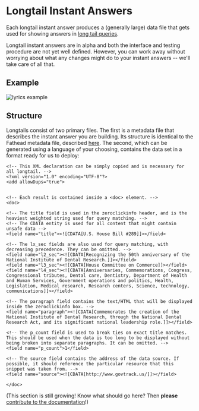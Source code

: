 # Longtail Instant Answers

Each longtail instant answer produces a (generally large) data file that gets used for showing answers in [long tail queries](https://duckduckgo.com/?q=i'm+a+walking+contradiction+lyrics).

Longtail instant answers are in alpha and both the interface and testing procedure are not yet well defined. However, you can work away without worrying about what any changes might do to your instant answers -- we'll take care of all that.

## Example

![lyrics example](https://s3.amazonaws.com/ddg-assets/docs/longtail_example.png)

## Structure

Longtails consist of two primary files. The first is a metadata file that describes the instant answer you are building. Its structure is identical to the Fathead metadata file, described [here](https://github.com/duckduckgo/zeroclickinfo-fathead#meta-file). The second, which can be generated using a language of your choosing, contains the data set in a format ready for us to deploy:

```
<!-- This XML declaration can be simply copied and is necessary for all longtail. -->
<?xml version="1.0" encoding="UTF-8"?>
<add allowDups="true">


<!-- Each result is contained inside a <doc> element. -->
<doc>

<!-- The title field is used in the zeroclickinfo header, and is the heaviest weighted string used for query matching. -->
<!-- The CDATA entity is used for all content that might contain unsafe data -->
<field name="title"><![CDATA[U.S. House Bill #289]]></field>

<!-- The lx_sec fields are also used for query matching, with decreasing precedence. They can be omitted. -->
<field name="l2_sec"><![CDATA[Recognizing the 50th anniversary of the National Institute of Dental Research.]]></field>
<field name="l3_sec"><![CDATA[House Committee on Commerce]]></field>
<field name="l4_sec"><![CDATA[Anniversaries, Commemorations, Congress, Congressional tributes, Dental care, Dentistry, Department of Health and Human Services, Government operations and politics, Health, Legislation, Medical research, Research centers, Science, technology, communications]]></field>

<!-- The paragraph field contains the text/HTML that will be displayed inside the zeroclickinfo box. -->
<field name="paragraph"><![CDATA[Commemorates the creation of the National Institute of Dental Research, through the National Dental Research Act, and its significant national leadership role.]]></field>

<!-- The p_count field is used to break ties on exact title matches. This should be used when the data is too long to be displayed without being broken into separate paragraphs. It can be omitted. -->
<field name="p_count">1</field>

<!-- The source field contains the address of the data source. If possible, it should reference the particular resource that this snippet was taken from. -->
<field name="source"><![CDATA[http://www.govtrack.us/]]></field>

</doc>
```

(This section is still growing! Know what should go here? Then **please** [contribute to the documentation](https://github.com/duckduckgo/duckduckgo-documentation/blob/master/CONTRIBUTING.md)!)
